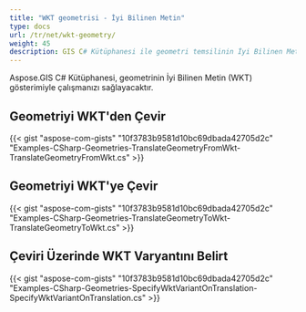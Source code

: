 ```yaml
---
title: "WKT geometrisi - İyi Bilinen Metin"
type: docs
url: /tr/net/wkt-geometry/
weight: 45
description: GIS C# Kütüphanesi ile geometri temsilinin İyi Bilinen Metin WKT gösterimiyle çalışabilir ve onu WKT'ye veya WKT'den dönüştürebilirsiniz.
---
```


Aspose.GIS C# Kütüphanesi, geometrinin İyi Bilinen Metin (WKT) gösterimiyle çalışmanızı sağlayacaktır.

## **Geometriyi WKT'den Çevir**
{{< gist "aspose-com-gists" "10f3783b9581d10bc69dbada42705d2c" "Examples-CSharp-Geometries-TranslateGeometryFromWkt-TranslateGeometryFromWkt.cs" >}}
## **Geometriyi WKT'ye Çevir**
{{< gist "aspose-com-gists" "10f3783b9581d10bc69dbada42705d2c" "Examples-CSharp-Geometries-TranslateGeometryToWkt-TranslateGeometryToWkt.cs" >}}
## **Çeviri Üzerinde WKT Varyantını Belirt**
{{< gist "aspose-com-gists" "10f3783b9581d10bc69dbada42705d2c" "Examples-CSharp-Geometries-SpecifyWktVariantOnTranslation-SpecifyWktVariantOnTranslation.cs" >}}
